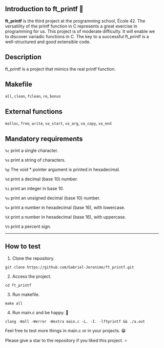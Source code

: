 ## Introduction to ft_printf 👋

**ft_printf** is the third project at the programming school, École 42. The versatility of the printf function in C represents a great exercise in programming for
us. This project is of moderate difficulty. It will enable we to discover variadic functions in C.
The key to a successful ft_printf is a well-structured and good extensible code.

## Description
ft_printf is a project that mimics the real printf function.

## Makefile
```all```, ```clean```, ```fclean```, ```re```, ```bonus```
## External functions
```malloc```, ```free```, ```write```, ```va_start```, ```va_arg```, ```va_copy```, ```va_end```

## Mandatory requirements
```%c``` print a single character.

```%s``` print a string of characters.

```%p``` The void * pointer argument is printed in hexadecimal.

```%d``` print a decimal (base 10) number.

```%i``` print an integer in base 10.

```%u``` print an unsigned decimal (base 10) number.

```%x``` print a number in hexadecimal (base 16), with lowercase.

```%X``` print a number in hexadecimal (base 16), with uppercase.

```%%``` print a percent sign.

---

## How to test
1. Clone the repository.
```
git clone https://github.com/Gabriel-Jeronimo/ft_printf.git
```
2. Access the project.
```
cd ft_printf
```
3. Run makefile.
```
make all
```
4. Run main.c and be happy. 🥳
```
clang -Wall -Werror -Wextra main.c -L. -I. -lftprintf && ./a.out
```
Feel free to test more things in main.c or in your projects. 😁 

Please give a star to the repository if you liked this project. :star:


